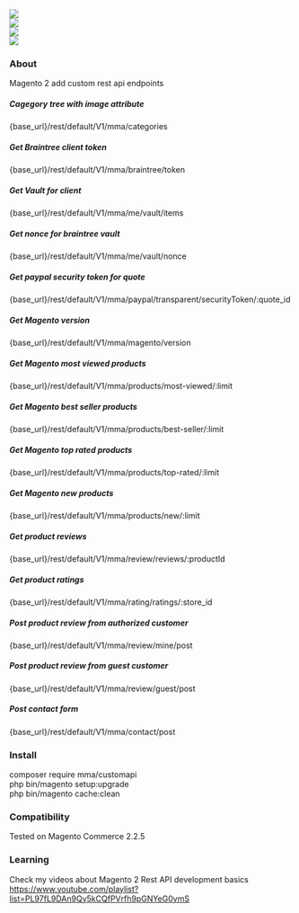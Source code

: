 
<div>
  <a align="center" href="https://github.com/dimaportenko?tab=followers">
    <img src="https://img.shields.io/github/followers/dimaportenko?label=Follow%20%40dimaportenko&style=social" />
  </a>
  <br/>
  <a align="center" href="https://twitter.com/dimaportenko">
    <img src="https://img.shields.io/twitter/follow/dimaportenko?label=Follow%20%40dimaportenko&style=social" />
  </a>
  <br/>
  <a align="center" href="https://www.youtube.com/channel/UCReKeeIMZywvQoaZPZKzQbQ">
    <img src="https://img.shields.io/youtube/channel/subscribers/UCReKeeIMZywvQoaZPZKzQbQ" />
  </a>
  <br/>
  <a align="center" href="https://www.youtube.com/channel/UCReKeeIMZywvQoaZPZKzQbQ">
    <img src="https://img.shields.io/youtube/channel/views/UCReKeeIMZywvQoaZPZKzQbQ" />
  </a>
</div>

### About
Magento 2 add custom rest api endpoints

##### Cagegory tree with image attribute 
{base_url}/rest/default/V1/mma/categories

##### Get Braintree client token
{base_url}/rest/default/V1/mma/braintree/token

##### Get Vault for client
{base_url}/rest/default/V1/mma/me/vault/items

##### Get nonce for braintree vault 
{base_url}/rest/default/V1/mma/me/vault/nonce

##### Get paypal security token for quote
{base_url}/rest/default/V1/mma/paypal/transparent/securityToken/:quote_id

##### Get Magento version 
{base_url}/rest/default/V1/mma/magento/version

##### Get Magento most viewed products 
{base_url}/rest/default/V1/mma/products/most-viewed/:limit

##### Get Magento best seller products 
{base_url}/rest/default/V1/mma/products/best-seller/:limit

##### Get Magento top rated products 
{base_url}/rest/default/V1/mma/products/top-rated/:limit

##### Get Magento new products 
{base_url}/rest/default/V1/mma/products/new/:limit

##### Get product reviews
{base_url}/rest/default/V1/mma/review/reviews/:productId

##### Get product ratings
{base_url}/rest/default/V1/mma/rating/ratings/:store_id

##### Post product review from authorized customer
{base_url}/rest/default/V1/mma/review/mine/post

##### Post product review from guest customer
{base_url}/rest/default/V1/mma/review/guest/post

##### Post contact form
{base_url}/rest/default/V1/mma/contact/post


### Install
composer require mma/customapi<br>
php bin/magento setup:upgrade<br>
php bin/magento cache:clean

### Compatibility
Tested on Magento Commerce 2.2.5

### Learning    
Check my videos about Magento 2 Rest API development basics https://www.youtube.com/playlist?list=PL97fL9DAn9Qy5kCQfPVrfh9pGNYeG0vmS
